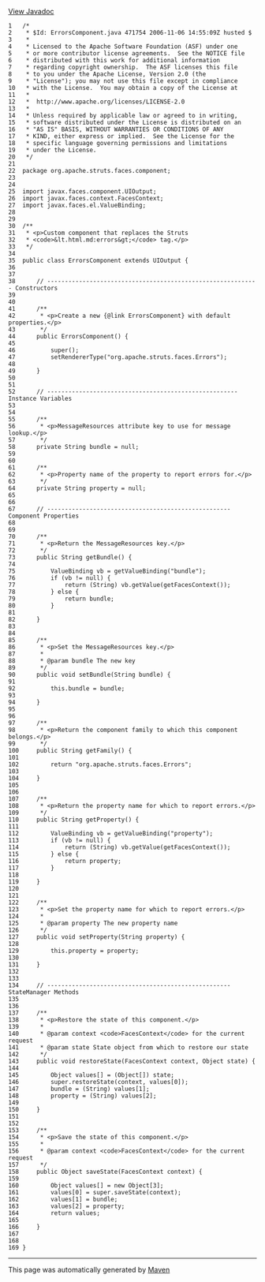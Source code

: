 [View Javadoc](../../../../../../apidocs/org/apache/struts/faces/component/ErrorsComponent.html.md)


    1   /*
    2    * $Id: ErrorsComponent.java 471754 2006-11-06 14:55:09Z husted $
    3    *
    4    * Licensed to the Apache Software Foundation (ASF) under one
    5    * or more contributor license agreements.  See the NOTICE file
    6    * distributed with this work for additional information
    7    * regarding copyright ownership.  The ASF licenses this file
    8    * to you under the Apache License, Version 2.0 (the
    9    * "License"); you may not use this file except in compliance
    10   * with the License.  You may obtain a copy of the License at
    11   *
    12   *  http://www.apache.org/licenses/LICENSE-2.0
    13   *
    14   * Unless required by applicable law or agreed to in writing,
    15   * software distributed under the License is distributed on an
    16   * "AS IS" BASIS, WITHOUT WARRANTIES OR CONDITIONS OF ANY
    17   * KIND, either express or implied.  See the License for the
    18   * specific language governing permissions and limitations
    19   * under the License.
    20   */
    21  
    22  package org.apache.struts.faces.component;
    23  
    24  
    25  import javax.faces.component.UIOutput;
    26  import javax.faces.context.FacesContext;
    27  import javax.faces.el.ValueBinding;
    28  
    29  
    30  /**
    31   * <p>Custom component that replaces the Struts
    32   * <code>&lt.html.md:errors&gt;</code> tag.</p>
    33   */
    34  
    35  public class ErrorsComponent extends UIOutput {
    36  
    37  
    38      // ------------------------------------------------------------ Constructors
    39  
    40  
    41      /**
    42       * <p>Create a new {@link ErrorsComponent} with default properties.</p>
    43       */
    44      public ErrorsComponent() {
    45  
    46          super();
    47          setRendererType("org.apache.struts.faces.Errors");
    48  
    49      }
    50  
    51  
    52      // ------------------------------------------------------ Instance Variables
    53  
    54  
    55      /**
    56       * <p>MessageResources attribute key to use for message lookup.</p>
    57       */
    58      private String bundle = null;
    59  
    60  
    61      /**
    62       * <p>Property name of the property to report errors for.</p>
    63       */
    64      private String property = null;
    65  
    66  
    67      // ---------------------------------------------------- Component Properties
    68  
    69  
    70      /**
    71       * <p>Return the MessageResources key.</p>
    72       */
    73      public String getBundle() {
    74  
    75          ValueBinding vb = getValueBinding("bundle");
    76          if (vb != null) {
    77              return (String) vb.getValue(getFacesContext());
    78          } else {
    79              return bundle;
    80          }
    81  
    82      }
    83  
    84  
    85      /**
    86       * <p>Set the MessageResources key.</p>
    87       *
    88       * @param bundle The new key
    89       */
    90      public void setBundle(String bundle) {
    91  
    92          this.bundle = bundle;
    93  
    94      }
    95  
    96  
    97      /**
    98       * <p>Return the component family to which this component belongs.</p>
    99       */
    100     public String getFamily() {
    101 
    102         return "org.apache.struts.faces.Errors";
    103 
    104     }
    105 
    106 
    107     /**
    108      * <p>Return the property name for which to report errors.</p>
    109      */
    110     public String getProperty() {
    111 
    112         ValueBinding vb = getValueBinding("property");
    113         if (vb != null) {
    114             return (String) vb.getValue(getFacesContext());
    115         } else {
    116             return property;
    117         }
    118 
    119     }
    120 
    121 
    122     /**
    123      * <p>Set the property name for which to report errors.</p>
    124      *
    125      * @param property The new property name
    126      */
    127     public void setProperty(String property) {
    128 
    129         this.property = property;
    130 
    131     }
    132 
    133 
    134     // ---------------------------------------------------- StateManager Methods
    135 
    136 
    137     /**
    138      * <p>Restore the state of this component.</p>
    139      *
    140      * @param context <code>FacesContext</code> for the current request
    141      * @param state State object from which to restore our state
    142      */
    143     public void restoreState(FacesContext context, Object state) {
    144 
    145         Object values[] = (Object[]) state;
    146         super.restoreState(context, values[0]);
    147         bundle = (String) values[1];
    148         property = (String) values[2];
    149 
    150     }
    151 
    152 
    153     /**
    154      * <p>Save the state of this component.</p>
    155      *
    156      * @param context <code>FacesContext</code> for the current request
    157      */
    158     public Object saveState(FacesContext context) {
    159 
    160         Object values[] = new Object[3];
    161         values[0] = super.saveState(context);
    162         values[1] = bundle;
    163         values[2] = property;
    164         return values;
    165 
    166     }
    167 
    168 
    169 }

------------------------------------------------------------------------

This page was automatically generated by [Maven](http://maven.apache.org/)
